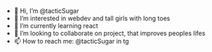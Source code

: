 - 👋 Hi, I’m @tacticSugar
- 👀 I’m interested in webdev and tall girls with long toes
- 🌱 I’m currently learning react
- 💞️ I’m looking to collaborate on project, that improves peoples lifes
- 📫 How to reach me: @tacticSugar in tg

<!---
tacticSugar/tacticSugar is a ✨ special ✨ repository because its `README.md` (this file) appears on your GitHub profile.
You can click the Preview link to take a look at your changes.
--->
